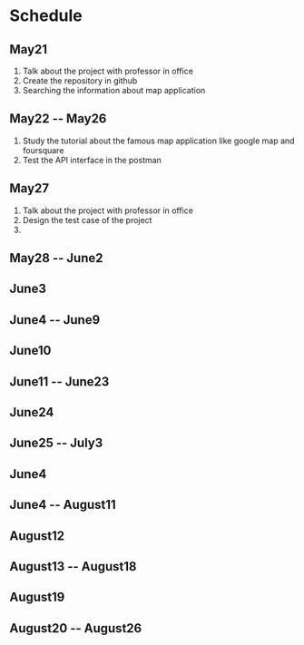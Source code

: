 # Schedule

## May21
1. Talk about the project with professor in office
2. Create the repository in github
3. Searching the information about map application

## May22 -- May26
1. Study the tutorial about the famous map application like google map and foursquare
2. Test the API interface in the postman

## May27
1. Talk about the project with professor in office
2. Design the test case of the project
3. 

## May28 -- June2

## June3

## June4 -- June9

## June10

## June11 -- June23

## June24

## June25 -- July3

## June4

## June4 -- August11

## August12

## August13 -- August18

## August19

## August20 -- August26
